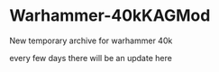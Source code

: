# Warhammer-40kKAGMod
New temporary archive for warhammer 40k

every few days there will be an update here
